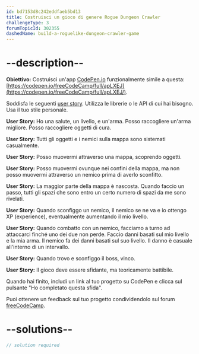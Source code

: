 ```yaml
---
id: bd7153d8c242eddfaeb5bd13
title: Costruisci un gioco di genere Rogue Dungeon Crawler
challengeType: 3
forumTopicId: 302355
dashedName: build-a-roguelike-dungeon-crawler-game
---
```


# --description--

**Obiettivo:** Costruisci un'app [CodePen.io](https://codepen.io) funzionalmente simile a questa: [https://codepen.io/freeCodeCamp/full/apLXEJ](https://codepen.io/freeCodeCamp/full/apLXEJ/).

Soddisfa le seguenti [user story](https://en.wikipedia.org/wiki/User_story). Utilizza le librerie o le API di cui hai bisogno. Usa il tuo stile personale.

**User Story:** Ho una salute, un livello, e un'arma. Posso raccogliere un'arma migliore. Posso raccogliere oggetti di cura.

**User Story:** Tutti gli oggetti e i nemici sulla mappa sono sistemati casualmente.

**User Story:** Posso muovermi attraverso una mappa, scoprendo oggetti.

**User Story:** Posso muovermi ovunque nei confini della mappa, ma non posso muovermi attraverso un nemico prima di averlo sconfitto.

**User Story:** La maggior parte della mappa è nascosta. Quando faccio un passo, tutti gli spazi che sono entro un certo numero di spazi da me sono rivelati.

**User Story:** Quando sconfiggo un nemico, il nemico se ne va e io ottengo XP (experience), eventualmente aumentando il mio livello.

**User Story:** Quando combatto con un nemico, facciamo a turno ad attaccarci finché uno dei due non perde. Faccio danni basati sul mio livello e la mia arma. Il nemico fa dei danni basati sul suo livello. Il danno è casuale all'interno di un intervallo.

**User Story:** Quando trovo e sconfiggo il boss, vinco.

**User Story:** Il gioco deve essere sfidante, ma teoricamente battibile.

Quando hai finito, includi un link al tuo progetto su CodePen e clicca sul pulsante "Ho completato questa sfida".

Puoi ottenere un feedback sul tuo progetto condividendolo sul forum [freeCodeCamp](https://forum.freecodecamp.org/c/project-feedback/409).

# --solutions--

```js
// solution required
```
